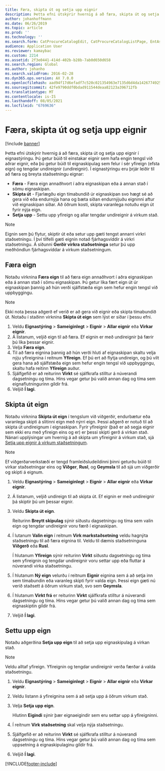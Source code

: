 ```yaml
---
title: Færa, skipta út og setja upp eignir
description: Þetta efni útskýrir hvernig á að færa, skipta út og setja upp eignir í eignastýringu.
author: johanhoffmann
ms.date: 06/26/2019
ms.topic: article
ms.prod: ''
ms.technology: ''
ms.search.form: CatProcureCatalogEdit, CatProcureCatalogListPage, EntAssetObjectReplace, EntAssetObjectInstallLookup, EntAssetObjectMove, EntAssetObjectTableEditSubObjects
audience: Application User
ms.reviewer: kamaybac
ms.custom: 2214
ms.assetid: 2f3e0441-414d-402b-b28b-7ab0d650d658
ms.search.region: Global
ms.author: johanho
ms.search.validFrom: 2016-02-28
ms.dyn365.ops.version: AX 7.0.0
ms.openlocfilehash: aad94f17d6efadf7c520c021354963e7135d6d4da1426774925ce877f705e01a
ms.sourcegitcommit: 42fe9790ddf0bdad911544deaa82123a396712fb
ms.translationtype: MT
ms.contentlocale: is-IS
ms.lasthandoff: 08/05/2021
ms.locfileid: "6769636"
---
```

# <a name="move-replace-and-install-assets"></a>Færa, skipta út og setja upp eignir

[!include [banner](../../includes/banner.md)]

 

Þetta efni útskýrir hvernig á að færa, skipta út og setja upp eignir í eignastýringu. Þú getur búið til einstakar eignir sem hafa engin tengsl við aðrar eignir, eða þú getur búið til eignaskipulag sem felur í sér yfireign (efsta eign) og tengdar undireignir (undireignir). Í eignastýringu eru þrjár leiðir til að færa og breyta staðsetningu eignar:

- **Færa** - Færa eign annaðhvort í aðra eignaskipan eða á annan stað í sömu eignaskipan.
- **Skipta út** - Fjarlægðu eign tímabundið úr eignaskipan svo hægt sé að gera við eða endurnýja hana og bæta síðan endurnýjuðu eigninni aftur við eignaskipan síðar. Að öðrum kosti, skipta varanlega notuðu eign út fyrir nýja eign.
- **Setja upp** - Settu upp yfireign og allar tengdar undireignir á virkum stað.

> [!NOTE]
> Eignin sem þú flytur, skiptir út eða setur upp gæti tengst annarri virkri staðsetningu. Í því tilfelli gæti eignin notað fjárhagsvíddir á virkri staðsetningu. Á síðunni **Gerðir virkra staðsetninga** setur þú upp meðhöndlun fjárhagsvíddar á virkum staðsetningum.

## <a name="move-asset"></a>Færa eign

Notaðu virknina **Færa eign** til að færa eign annaðhvort í aðra eignaskipan eða á annan stað í sömu eignaskipan. Þú getur líka fært eign út úr eignaskipan þannig að hún verði sjálfstæða eign sem hefur engin tengsl við uppbyggingu.

> [!NOTE]
> Ekki nota þessa aðgerð ef verið er að gera við eignir eða skipta tímabundið út. Notaðu í staðinn virknina **Skipta út eign** sem lýst er síðar í þessu efni.

1. Veldu **Eignastýring** \> **Sameiginlegt** \> **Eignir** \> **Allar eignir** eða **Virkar eignir**.
2. Á listanum, veljið eign til að færa. Ef eignin er með undireignir þá færir þú líka þessar eignir.
3. Velja **Færa eign**.
4. Til að færa eignina þannig að hún verði hluti af eignaskipan skaltu velja nýju yfireignina í reitnum **Yfireign**. Ef þú ert að flytja undireign, og þú vilt gera hana að sjálfstæða eign sem hefur engin tengsl við uppbyggingu, skaltu hafa reitinn **Yfireign** auður.
5. Sjálfgefið er að reiturinn **Virkt** sé sjálfkrafa stilltur á núverandi dagsetningu og tíma. Hins vegar getur þú valið annan dag og tíma sem eignaflutningurinn gildir frá.
6. Veljið **Í lagi**.

## <a name="replace-asset"></a>Skipta út eign

Notaðu virknina **Skipta út eign** í tengslum við viðgerðir, endurbætur eða varanlega skipti á slitinni eign með nýrri eign. Þessi aðgerð er notuð til að skipta út undireignum í eignaskipan. Fyrir yfireignir (það er að segja eignir sem ekki eru með yfireign eins og er) er þessi skipti gerð á virkan stað. Nánari upplýsingar um hvernig á að skipta um yfireignir á virkum stað, sjá [Setja upp eignir á virkum staðsetningum](../functional-locations/install-objects-on-functional-locations.md).

> [!NOTE]
> Ef viðgerðarverkstæði er tengd framleiðsludeildinni þinni geturðu búið til virkar staðsetningar eins og **Viðger**, **Rusl**, og **Geymsla** til að sjá um viðgerðir og skipti á eignum.

1. Veldu **Eignastýring** \> **Sameiginlegt** \> **Eignir** \> **Allar eignir** eða **Virkar eignir**.
2. Á listanum, veljið undireign til að skipta út. Ef eignin er með undireignir þá skiptir þú um þessar eignir.
3. Veldu **Skipta út eign**.

    Reiturinn **Breytt skipulag** sýnir síðustu dagsetningu og tíma sem valin eign og tengdar undireignir voru færð í eignaskipan.

4. Í lutanum **Valin eign** í reitnum **Virk markstaðsetning** veldu hagnýta staðsetningu til að færa eignina til. Veldu til dæmis staðsetninguna **Viðgerð** eða **Rusl**.

    Í hlutanum **Yfireign** sýnir reiturinn **Virkt** síðustu dagsetningu og tíma sem yfireignin og tengdar undireignir voru settar upp eða fluttar á núverandi virka staðsetningu.

5. Í hlutanum **Ný eign** velurðu í reitnum **Eignir** eignina sem á að setja inn sem tímabundin eða varanleg skipti fyrir valda eign. Þessi eign gæti nú verið staðsett á öðrum virkum stað, svo sem **Geymsla**.
7. Í hlutanum **Virkt frá** er reiturinn **Virkt** sjálfkrafa stilltur á núverandi dagsetningu og tíma. Hins vegar getur þú valið annan dag og tíma sem eignaskiptin gildir frá.
8. Veljið **Í lagi**.

## <a name="install-asset"></a>Settu upp eign

Notaðu aðgerðina **Setja upp eign** til að setja upp eignaskipulag á virkan stað.

> [!NOTE]
> Veldu alltaf yfireign. Yfireignin og tengdar undireignir verða færðar á valda staðsetningu.

1. Veldu **Eignastýring** \> **Sameiginlegt** \> **Eignir** \> **Allar eignir** eða **Virkar eignir**.
2. Veldu listann á yfireignina sem á að setja upp á öðrum virkum stað.
3. Velja **Setja upp eign**.

    Hlutinn **Eigindi** sýnir þær eignaeigindir sem eru settar upp á yfireigninni.

4. Í reitnum **Virk staðsetning** skal velja nýja staðsetningu.
5. Sjálfgefið er að reiturinn **Virkt** sé sjálfkrafa stilltur á núverandi dagsetningu og tíma. Hins vegar getur þú valið annan dag og tíma sem uppsetning á eignaskipulaginu gildir frá.
6. Veljið **Í lagi**.


[!INCLUDE[footer-include](../../../includes/footer-banner.md)]